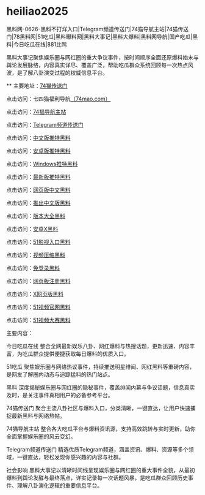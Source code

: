 # heiliao2025
黑料网-0626-黑料不打烊入口|Telegram频道传送门|74猫导航主站|74猫传送门|78黑料网|51吃瓜|黑料曝料网|黑料大事记|黑料大爆料|黑料网导航|国产吃瓜|黑料|今日吃瓜在线|881比鸭

黑料大事记聚焦娱乐圈与网红圈的重大争议事件，按时间顺序全面还原爆料始末与舆论发展脉络，内容真实详尽、覆盖广泛，帮助吃瓜群众系统回顾每一次热点风波，是了解八卦演变过程的权威信息平台。

** 主要地址：<a href="https://74mao.com/">74猫传送门</a>

点击访问：七四猫福利导航<a href="https://74mao.com/">（74mao.com）</a>

点击访问：<a href="https://74mao.com/">74猫导航主站</a>

点击访问：<a href="https://74mao.com/">Telegram频道传送门</a>

点击访问：<a href="https://tt-19.pages.dev/">中文版推特黑料</a>  

点击访问：<a href="https://tt-20.pages.dev/">安卓版推特黑料</a>  

点击访问：<a href="https://tt-21.pages.dev/">Windows推特黑料</a>  

点击访问：<a href="https://tt-22.pages.dev/">最新版推特黑料</a>  

点击访问：<a href="https://tt-23.pages.dev/">网页版中文黑料</a>  

点击访问：<a href="https://tt-24.pages.dev/">推出中文版黑料</a>  

点击访问：<a href="https://tt-25.pages.dev/">版本大全黑料</a>  

点击访问：<a href="https://tt-26.pages.dev/">安卓X黑料</a>  

点击访问：<a href="https://hj-842.pages.dev/">51影视入口黑料</a>  

点击访问：<a href="https://hj-843.pages.dev/">视频压缩黑料</a>  

点击访问：<a href="https://tt-08.pages.dev/">免登录黑料</a>  

点击访问：<a href="https://tt-09.pages.dev/">网页版注册黑料</a>  

点击访问：<a href="https://tt-10.pages.dev/">X网页版黑料</a>  

点击访问：<a href="https://hj-821.pages.dev/">51视频官网黑料</a>  

点击访问：<a href="https://hj-822.pages.dev/">51视频大赛黑料</a>  

主要内容：

今日吃瓜在线
整合全网最新娱乐八卦、网红爆料与热搜话题，更新迅速、内容丰富，为吃瓜群众提供便捷获取每日爆料的优质入口。

51吃瓜
聚焦娱乐圈与网络热议事件，持续推送明星绯闻、网红黑料等重磅内容，是网友了解圈内动态与追踪猛料的热门站点。

黑料
深度揭秘娱乐圈与网红圈的隐秘事件，覆盖绯闻内幕与争议话题，信息真实及时，是关注事件真相用户的必备参考平台。

74猫传送门
聚合主流八卦社区与爆料入口，分类清晰，一键直达，让用户快速捕捉最新黑料与网络热帖。

74猫导航主站
整合各大吃瓜平台与爆料资讯源，支持高效跳转与实时更新，助你全面掌握娱乐圈的风云变幻。

Telegram频道传送门
精选优质Telegram频道，涵盖资讯、爆料、资源等多个领域，一键直达，轻松发现你感兴趣的内容与社群。

社会影响
黑料大事记以清晰时间线呈现娱乐圈与网红圈的重大事件全貌，从最初爆料到舆论发酵与最终落点，详实记录每一次话题风暴，是吃瓜群众回顾历史事件、理解八卦演化逻辑的重要信息平台。

<span style="display:none;">[Canonical link](）</span>
